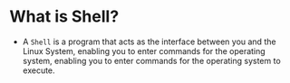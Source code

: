 # What is Shell?
- A `Shell` is a program that acts as the interface between you and the Linux System, enabling you to enter commands for the operating system, enabling you to enter commands for the operating system to execute.

